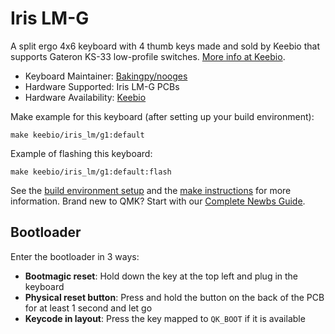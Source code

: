 # Iris LM-G

A split ergo 4x6 keyboard with 4 thumb keys made and sold by Keebio that supports Gateron KS-33 low-profile switches. [More info at Keebio](https://keeb.io).

* Keyboard Maintainer: [Bakingpy/nooges](https://github.com/nooges)
* Hardware Supported: Iris LM-G PCBs
* Hardware Availability: [Keebio](https://keeb.io)

Make example for this keyboard (after setting up your build environment):

    make keebio/iris_lm/g1:default

Example of flashing this keyboard:

    make keebio/iris_lm/g1:default:flash

See the [build environment setup](https://docs.qmk.fm/#/getting_started_build_tools) and the [make instructions](https://docs.qmk.fm/#/getting_started_make_guide) for more information. Brand new to QMK? Start with our [Complete Newbs Guide](https://docs.qmk.fm/#/newbs).

## Bootloader

Enter the bootloader in 3 ways:

* **Bootmagic reset**: Hold down the key at the top left and plug in the keyboard
* **Physical reset button**: Press and hold the button on the back of the PCB for at least 1 second and let go
* **Keycode in layout**: Press the key mapped to `QK_BOOT` if it is available
